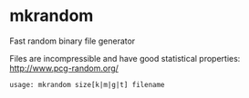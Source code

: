 # mkrandom
Fast random binary file generator 

Files are incompressible and have good statistical properties:
http://www.pcg-random.org/

```
usage: mkrandom size[k|m|g|t] filename
```
